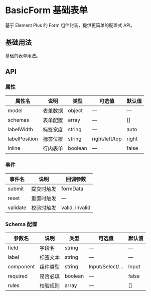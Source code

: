 # BasicForm 基础表单

基于 Element Plus 的 Form 组件封装，提供更简单的配置式 API。

## 基础用法

基础的表单用法。

<div class="demo-block">
  <basic-form
    :model="formData"
    :schemas="schemas"
    label-width="100px"
    @submit="onSubmit"
  />
</div> 

## API

### 属性

| 属性名      | 说明         | 类型     | 可选值  | 默认值  |
|-------------|-------------|----------|---------|---------|
| model       | 表单数据     | object   | —       | —       |
| schemas     | 表单配置     | array    | —       | []      |
| labelWidth  | 标签宽度     | string   | —       | auto    |
| labelPosition| 标签位置    | string   | right/left/top | right |
| inline      | 行内表单     | boolean  | —       | false   |

### 事件

| 事件名   | 说明           | 回调参数        |
|----------|----------------|----------------|
| submit   | 提交时触发     | formData       |
| reset    | 重置时触发     | —              |
| validate | 校验时触发     | valid, invalid |

### Schema 配置

| 参数名    | 说明         | 类型     | 可选值  | 默认值  |
|-----------|-------------|----------|---------|---------|
| field     | 字段名      | string   | —       | —       |
| label     | 标签文本    | string   | —       | —       |
| component | 组件类型    | string   | Input/Select/... | Input |
| required  | 是否必填    | boolean  | —       | false   |
| rules     | 校验规则    | array    | —       | []      |